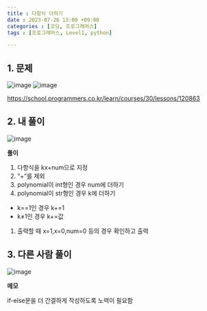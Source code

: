 ```yaml
---
title : 다항식 더하기 
date : 2023-07-26 13:00 +09:00
categories : [코딩, 프로그래머스]
tags : [프로그래머스, Level1, python]

---
```


## 1. 문제
![image](https://github.com/mini0-0/mini0-0.github.io/assets/63296983/9fd1800d-00ce-4925-8bc9-c0bc4ebc3c79)
![image](https://github.com/mini0-0/mini0-0.github.io/assets/63296983/02e848a7-3791-4ceb-a1b5-ab67ca779e28)


<https://school.programmers.co.kr/learn/courses/30/lessons/120863>

## 2. 내 풀이
![image](https://github.com/mini0-0/mini0-0.github.io/assets/63296983/b2b6c224-5590-4299-8ebf-16a21a66e2cf)

**풀이**

1. 다항식을 kx+num으로 지정
2. “+”를 제외
3. polynomial이 int형인 경우 num에 더하기
4. polynomial이 str형인 경우 k에 더하기
- k==1인 경우 k+=1
- k≠1인 경우 k+=값
1. 출력할 때 x=1,x=0,num=0 등의 경우 확인하고 출력

## 3. 다른 사람 풀이
![image](https://github.com/mini0-0/mini0-0.github.io/assets/63296983/3f211012-39ed-4250-ac98-e70db084e3fe)

**메모**

if-else문을 더 간결하게 작성하도록 노력이 필요함

